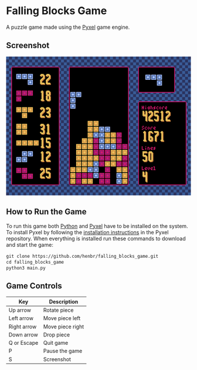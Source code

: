 # Falling Blocks Game

A puzzle game made using the [Pyxel](https://github.com/kitao/pyxel) game engine.

## Screenshot

![Screenshot](screenshot.png)

## How to Run the Game

To run this game both [Python](https://www.python.org/) and [Pyxel](https://github.com/kitao/pyxel) have to be installed on the system. To install Pyxel by following the [installation instructions](https://github.com/kitao/pyxel/blob/main/README.md#how-to-install) in the Pyxel repository. When everything is installed run these commands to download and start the game:

```
git clone https://github.com/henbr/falling_blocks_game.git
cd falling_blocks_game
python3 main.py
```

## Game Controls


| Key         | Description      |
| ----------- | ---------------- |
| Up arrow    | Rotate piece     |
| Left arrow  | Move piece left  |
| Right arrow | Move piece right |
| Down arrow  | Drop piece       |
| Q or Escape | Quit game        |
| P           | Pause the game   |
| S           | Screenshot       |
